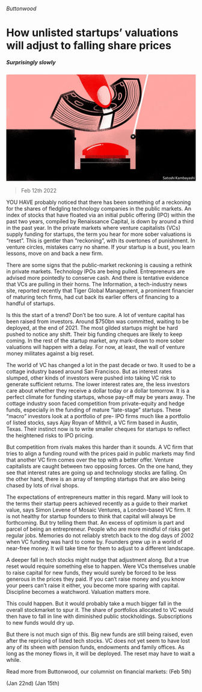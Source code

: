 ###### Buttonwood

# How unlisted startups’ valuations will adjust to falling share prices 

##### Surprisingly slowly 

![image](images/20220212_FND002_0.jpg) 

> Feb 12th 2022 

YOU HAVE probably noticed that there has been something of a reckoning for the shares of fledgling technology companies in the public markets. An index of stocks that have floated via an initial public offering (IPO) within the past two years, compiled by Renaissance Capital, is down by around a third in the past year. In the private markets where venture capitalists (VCs) supply funding for startups, the term you hear for more sober valuations is “reset”. This is gentler than “reckoning”, with its overtones of punishment. In venture circles, mistakes carry no shame. If your startup is a bust, you learn lessons, move on and back a new firm.

There are some signs that the public-market reckoning is causing a rethink in private markets. Technology IPOs are being pulled. Entrepreneurs are advised more pointedly to conserve cash. And there is tentative evidence that VCs are pulling in their horns. The Information, a tech-industry news site, reported recently that Tiger Global Management, a prominent financier of maturing tech firms, had cut back its earlier offers of financing to a handful of startups.


Is this the start of a trend? Don’t be too sure. A lot of venture capital has been raised from investors. Around $750bn was committed, waiting to be deployed, at the end of 2021. The most gilded startups might be hard pushed to notice any shift. Their big funding cheques are likely to keep coming. In the rest of the startup market, any mark-down to more sober valuations will happen with a delay. For now, at least, the wall of venture money militates against a big reset.

The world of VC has changed a lot in the past decade or two. It used to be a cottage industry based around San Francisco. But as interest rates slumped, other kinds of investors were pushed into taking VC risk to generate sufficient returns. The lower interest rates are, the less investors care about whether they receive a dollar today or a dollar tomorrow. It is a perfect climate for funding startups, whose pay-off may be years away. The cottage industry soon faced competition from private-equity and hedge funds, especially in the funding of mature “late-stage” startups. These “macro” investors look at a portfolio of pre- IPO firms much like a portfolio of listed stocks, says Ajay Royan of Mithril, a VC firm based in Austin, Texas. Their instinct now is to write smaller cheques for startups to reflect the heightened risks to IPO pricing.

But competition from rivals makes this harder than it sounds. A VC firm that tries to align a funding round with the prices paid in public markets may find that another VC firm comes over the top with a better offer. Venture capitalists are caught between two opposing forces. On the one hand, they see that interest rates are going up and technology stocks are falling. On the other hand, there is an array of tempting startups that are also being chased by lots of rival shops.

The expectations of entrepreneurs matter in this regard. Many will look to the terms their startup peers achieved recently as a guide to their market value, says Simon Levene of Mosaic Ventures, a London-based VC firm. It is not healthy for startup founders to think that capital will always be forthcoming. But try telling them that. An excess of optimism is part and parcel of being an entrepreneur. People who are more mindful of risks get regular jobs. Memories do not reliably stretch back to the dog days of 2002 when VC funding was hard to come by. Founders grew up in a world of near-free money. It will take time for them to adjust to a different landscape.

A deeper fall in tech stocks might nudge that adjustment along. But a true reset would require something else to happen. Were VCs themselves unable to raise capital for new funds, they would surely be forced to be less generous in the prices they paid. If you can’t raise money and you know your peers can’t raise it either, you become more sparing with capital. Discipline becomes a watchword. Valuation matters more.

This could happen. But it would probably take a much bigger fall in the overall stockmarket to spur it. The share of portfolios allocated to VC would then have to fall in line with diminished public stockholdings. Subscriptions to new funds would dry up.

But there is not much sign of this. Big new funds are still being raised, even after the repricing of listed tech stocks. VC does not yet seem to have lost any of its sheen with pension funds, endowments and family offices. As long as the money flows in, it will be deployed. The reset may have to wait a while.

Read more from Buttonwood, our columnist on financial markets: (Feb 5th)

 (Jan 22nd) (Jan 15th)



